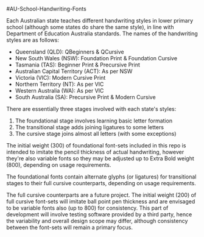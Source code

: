 #AU-School-Handwriting-Fonts

Each Australian state teaches different handwriting styles in lower primary school (although some states do share the same style), in line with Department of Education Australia standards. The names of the handwriting styles are as follows:

- Queensland (QLD): QBeginners & QCursive
- New South Wales (NSW): Foundation Print & Foundation Cursive
- Tasmania (TAS): Beginner Print & Precursive Print
- Australian Capital Territory (ACT): As per NSW
- Victoria (VIC): Modern Cursive Print
- Northern Territory (NT): As per VIC
- Western Australia (WA): As per VIC
- South Australia (SA): Precursive Print & Modern Cursive

There are essentially three stages involved with each state's styles:
1. The foundational stage involves learning basic letter formation
2. The transitional stage adds joining ligatures to some letters
3. The cursive stage joins almost all letters (with some exceptions)

The initial weight (300) of foundational font-sets included in this repo is intended to imitate the pencil thickness of actual handwriting, however they're also variable fonts so they may be adjusted up to Extra Bold weight (800), depending on usage requirements.

The foundational fonts contain alternate glyphs (or ligatures) for transitional stages to their full cursive counterparts, depending on usage requirements.

The full cursive counterparts are a future project. The initial weight (200) of full cursive font-sets will imitate ball point pen thickness and are envisaged to be variable fonts also (up to 800) for consistency. This part of development will involve testing software provided by a third party, hence the variability and overall design scope may differ, although consistency between the font-sets will remain a primary focus.
